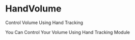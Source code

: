 # HandVolume
Control Volume Using Hand Tracking

You Can Control Your Volume Using Hand Tracking Module
